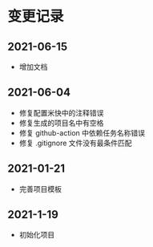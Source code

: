 # 变更记录

## 2021-06-15

- 增加文档

## 2021-06-04

- 修复配置米快中的注释错误
- 修复生成的项目名中有空格
- 修复 github-action 中依赖任务名称错误
- 修复 .gitignore 文件没有最条件匹配

## 2021-01-21

- 完善项目模板

## 2021-1-19

- 初始化项目